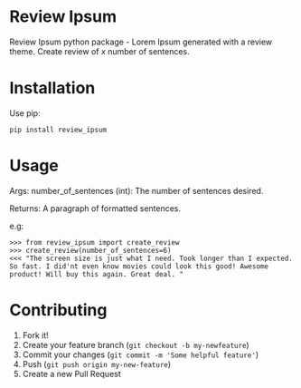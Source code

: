 # Review Ipsum

Review Ipsum python package - Lorem Ipsum generated with a review theme. Create review of _x_ number of sentences.


# Installation

Use pip:

```
pip install review_ipsum
```


# Usage

Args:
    number_of_sentences (int): The number of sentences desired.

Returns:
    A paragraph of formatted sentences.

e.g:

```
>>> from review_ipsum import create_review
>>> create_review(number_of_sentences=6)
<<< "The screen size is just what I need. Took longer than I expected. So fast. I did'nt even know movies could look this good! Awesome product! Will buy this again. Great deal. "
```

# Contributing

1. Fork it!
2. Create your feature branch (`git checkout -b my-newfeature`)
3. Commit your changes (`git commit -m 'Some helpful feature'`)
4. Push (`git push origin my-new-feature`)
5. Create a new Pull Request